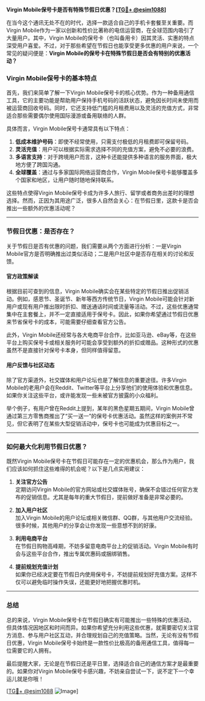 **Virgin Mobile保号卡是否有特殊节假日优惠？[[TG💪+ @esim1088](https://t.me/s/esim1088)]**

在当今这个通讯无处不在的时代，选择一款适合自己的手机卡套餐至关重要。而Virgin Mobile作为一家以创新和性价比著称的电信运营商，在全球范围内吸引了大量用户。其中，Virgin Mobile的保号卡（也叫备用卡）因其灵活、实惠的特点深受用户喜爱。不过，对于那些希望在节假日也能享受更多优惠的用户来说，一个常见的疑问便是：**Virgin Mobile的保号卡在特殊节假日是否会有特别的优惠活动？**

### Virgin Mobile保号卡的基本特点

首先，我们来简单了解一下Virgin Mobile保号卡的核心优势。作为一种备用通信工具，它的主要功能是帮助用户保持手机号码的活跃状态，避免因长时间未使用而被运营商回收号码。同时，它还支持低门槛的月租费用以及灵活的充值方式，非常适合那些需要偶尔使用国际漫游或备用联络的人群。

具体而言，Virgin Mobile保号卡通常具有以下特点：

1. **低成本维护号码**：即使不经常使用，只需支付极低的月租费即可保留号码。
2. **灵活充值**：用户可以根据实际需求选择不同的充值方案，避免不必要的浪费。
3. **多语言支持**：对于跨境用户而言，这种卡还能提供多种语言的服务界面，极大地方便了跨国沟通。
4. **全球覆盖**：通过与多家国际网络运营商合作，Virgin Mobile保号卡能够覆盖多个国家和地区，让用户随时随地保持联系。

这些特点使得Virgin Mobile保号卡成为许多人旅行、留学或者商务出差时的理想选择。然而，正因为其用途广泛，很多人自然会关心：在节假日里，这款卡是否会推出一些额外的优惠活动呢？

---

### 节假日优惠：是否存在？

关于节假日是否有优惠的问题，我们需要从两个方面进行分析：一是Virgin Mobile官方是否明确推出过类似活动；二是用户社区中是否存在相关的讨论和反馈。

#### 官方政策解读

根据目前可查到的信息，Virgin Mobile确实会在某些特定的节假日推出促销活动。例如，感恩节、圣诞节、新年等西方传统节日，Virgin Mobile可能会针对新用户或现有用户推出限时折扣、赠送通话时间或流量等活动。不过，这些优惠通常集中在主套餐上，并不一定直接适用于保号卡。因此，如果你希望通过节假日优惠来节省保号卡的成本，可能需要仔细查看官方公告。

此外，Virgin Mobile还经常与各大电商平台合作，比如亚马逊、eBay等，在这些平台上购买保号卡或相关服务时可能会享受到额外的折扣或赠品。这种形式的优惠虽然不是直接针对保号卡本身，但同样值得留意。

#### 用户反馈与社区动态

除了官方渠道外，社交媒体和用户论坛也是了解信息的重要途径。许多Virgin Mobile的老用户会在Reddit、Twitter等平台上分享他们的使用体验和优惠信息。如果你关注这些平台，或许能发现一些未被官方披露的小众福利。

举个例子，有用户曾在Reddit上提到，某年的黑色星期五期间，Virgin Mobile曾通过第三方零售商推出了“买一送一”的保号卡优惠活动。虽然这样的案例并不常见，但它表明了在某些大型促销活动中，保号卡也可能成为优惠目标之一。

---

### 如何最大化利用节假日优惠？

既然Virgin Mobile保号卡在节假日可能存在一定的优惠机会，那么作为用户，我们应该如何抓住这些难得的机会呢？以下是几点实用建议：

1. **关注官方公告**  
   定期访问Virgin Mobile的官方网站或社交媒体账号，确保不会错过任何官方发布的促销信息。尤其是每年的重大节假日，提前做好准备是非常必要的。

2. **加入用户社区**  
   加入Virgin Mobile的用户论坛或相关微信群、QQ群，与其他用户交流经验。很多时候，其他用户的分享会让你发现一些意想不到的好康。

3. **利用电商平台**  
   在节假日购物高峰期，不妨多留意电商平台上的促销活动。Virgin Mobile有时会与这些平台合作，推出专属优惠码或捆绑销售。

4. **提前规划充值计划**  
   如果你已经决定要在节假日内使用保号卡，不妨提前规划好充值方案。这样不仅可以避免临时操作失误，还能更好地把握优惠时机。

---

### 总结

总的来说，Virgin Mobile保号卡在节假日确实有可能推出一些特殊的优惠活动，但具体情况因地区和时间而异。如果你希望充分利用这些优惠，就需要密切关注官方消息、参与用户社区互动，并合理规划自己的充值策略。当然，无论有没有节假日优惠，Virgin Mobile保号卡始终是一款性价比极高的备用通信工具，值得每一位需要它的人拥有。

最后提醒大家，无论是在节假日还是平日里，选择适合自己的通信方案才是最重要的。如果你对Virgin Mobile保号卡感兴趣，不妨亲自尝试一下，说不定下一个幸运儿就是你哦！

[[TG💪+ @esim1088](https://t.me/s/esim1088) ![Image](https://i.postimg.cc/4NQfJmqS/Snipaste-2025-05-13-00-14-12.png)]